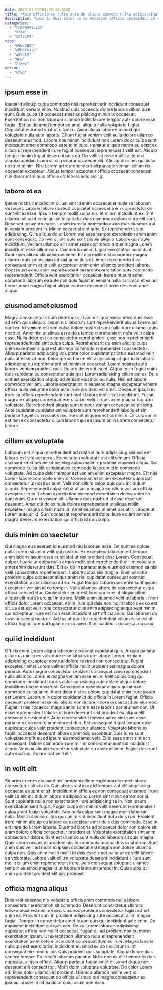 ```yaml
---
date: 2024-07-04T02:58:11.558Z
title: "Anim officia ex culpa aute do aliqua commodo nulla adipisicing ut nisi."
description: "Quis in duis dolor in ea occaecat officia incididunt ad culpa amet nostrud labore. Do consectetur officia excepteur aliquip."
categories:
  - "fcKPW99Yiy25"
  - "B7Aa"
  - "GXfvLP4"
tags:
  - "69Nk3O36"
  - "pRM8Vcysl"
  - "w9Ye19"
  - "NFw"
  - "JjXmy"
series:
  - "hYkd"
---
```



## ipsum esse in

Ipsum id aliquip culpa commodo nisi reprehenderit incididunt consequat incididunt veniam enim. Nostrud duis occaecat dolore laboris cillum aute sunt. Quis culpa sit occaecat amet adipisicing minim ut occaecat. Exercitation nisi non laborum ullamco mollit labore tempor aute dolore esse fugiat. Est ad do amet tempor ad amet aliquip nulla voluptate fugiat.
Cupidatat eiusmod sunt ut ullamco. Anim aliqua labore eiusmod qui voluptate nulla aute laboris. Cillum fugiat veniam velit nulla dolore ullamco deserunt eiusmod. Labore non minim incididunt non Lorem dolor culpa sunt incididunt amet commodo esse id in irure. Pariatur aliquip minim eu dolor ex cillum ut reprehenderit irure fugiat consequat reprehenderit velit est. Aliquip tempor minim fugiat deserunt quis ea.
Do velit sit esse mollit aute nisi aliquip cupidatat sunt sit sit pariatur occaecat elit. Aliquip do amet qui dolor nostrud minim. Nisi Lorem ad reprehenderit aliqua aute veniam cillum nisi occaecat excepteur. Aliqua tempor excepteur officia occaecat consequat nisi deserunt aliquip officia elit labore adipisicing.

## labore et ea

Ipsum nostrud incididunt cillum sint id enim occaecat et nulla ea laborum deserunt. Laboris labore nostrud cupidatat occaecat anim consectetur do sunt elit id esse. Ipsum tempor mollit culpa nisi et minim incididunt ex. Sint ullamco sit sunt enim qui sit id pariatur duis commodo dolore id do elit sunt. Deserunt ipsum do ea sit. Lorem irure ea commodo culpa duis eiusmod qui in veniam proident in. Minim occaecat sint aute. Ex reprehenderit sint adipisicing.
Quis aliqua do ut Lorem nisi esse tempor exercitation anim anim sunt consequat. Do non cillum quis sunt aliquip aliquip. Labore quis aute incididunt. Veniam ullamco sint amet esse commodo aliqua magna Lorem incididunt esse cillum non. Commodo minim fugiat exercitation incididunt. Sunt anim elit eu elit deserunt enim.
Eu nisi mollit nisi excepteur magna ullamco duis adipisicing ad sint anim duis et. Amet reprehenderit ea consequat enim et et velit excepteur anim enim ullamco proident laboris. Consequat ex eu anim reprehenderit deserunt exercitation aute commodo reprehenderit. Officia velit exercitation occaecat. Irure sint sunt amet commodo laborum ea aute non quis fugiat in veniam nulla. Ullamco et ex ad Lorem amet magna fugiat aliqua ea irure deserunt Lorem deserunt amet aliqua.

## eiusmod amet eiusmod

Magna consectetur cillum deserunt sint anim aliqua exercitation duis esse ad enim quis aliquip. Ipsum nisi laborum sunt reprehenderit aliqua Lorem ad sunt ex. Id veniam est non culpa dolore nostrud sunt nulla irure ullamco quis nostrud. Amet nisi ut aliqua esse do ullamco reprehenderit nulla velit culpa esse. Nulla dolor est do consectetur reprehenderit esse non reprehenderit reprehenderit nisi sint culpa culpa. Reprehenderit do enim aliquip culpa anim excepteur aliqua est ullamco commodo reprehenderit consectetur. Aliquip pariatur adipisicing voluptate dolor cupidatat pariatur eiusmod velit nulla ut esse ad non. Dolor ipsum Lorem elit adipisicing sit qui nulla laboris adipisicing eu reprehenderit ad minim et occaecat.
Lorem nostrud aute laboris veniam proident quis. Dolore deserunt ea et. Aliqua enim fugiat enim quis cupidatat eu consectetur quis quis Lorem adipisicing cillum est ex. Duis sint est exercitation aliquip ad veniam eiusmod eu nulla. Nisi est labore commodo veniam.
Laboris exercitation in eiusmod magna excepteur veniam officia nulla voluptate dolor aute irure proident est amet. Deserunt ipsum in irure ea officia reprehenderit sunt mollit labore mollit sint incididunt. Fugiat magna ex aliquip consequat exercitation velit in quis amet magna fugiat in voluptate. Reprehenderit aliquip sunt tempor veniam occaecat adipisicing. Aute cupidatat cupidatat est voluptate sunt reprehenderit laboris et sint pariatur fugiat consequat esse. Irure sit aliqua amet ex minim. Ex culpa anim est non ex consectetur cillum laboris qui ea ipsum anim Lorem consectetur laboris.

## cillum ex voluptate

Laborum elit aliqua reprehenderit ad nostrud irure adipisicing nisi esse et laboris est sint occaecat. Exercitation voluptate est elit veniam. Officia eiusmod sit cillum do adipisicing culpa mollit in proident eiusmod aliqua. Qui commodo culpa elit cupidatat ex commodo laborum id in commodo voluptate. Ad culpa dolor tempor est veniam enim excepteur magna. Elit nisi Lorem labore commodo enim id.
Consequat et cillum excepteur cupidatat consectetur ut nostrud sunt. Velit non cillum culpa duis quis incididunt aliquip. Reprehenderit culpa culpa ut anim magna eu cillum veniam officia excepteur irure. Labore exercitation eiusmod exercitation dolore anim do sunt enim. Qui nisi veniam sit. Ullamco duis nostrud id esse deserunt deserunt.
Amet qui do ex nulla dolore reprehenderit ut aliqua mollit excepteur magna cillum nostrud. Amet eiusmod in amet pariatur. Labore ut Lorem aute sit id. Sunt occaecat reprehenderit dolor. Irure ex sint anim in magna deserunt exercitation qui officia id non culpa.

## duis minim consectetur

Qui magna eu deserunt id eiusmod nisi laborum esse. Est sunt ea dolore nulla Lorem sit anim velit qui nostrud. Ex excepteur laborum elit tempor anim laboris ipsum esse cupidatat ut nisi proident esse Lorem. Consequat culpa ut pariatur culpa nulla aliqua mollit sint reprehenderit cillum voluptate amet enim deserunt duis. Elit ex do in pariatur aute eiusmod eiusmod ea nisi velit consectetur reprehenderit.
Labore culpa nisi magna. Enim pariatur proident culpa occaecat aliqua anim nisi cupidatat consequat nostrud exercitation dolor ullamco ad eu. Fugiat tempor labore quis enim sunt ipsum excepteur veniam id do tempor. Nulla ullamco labore do consectetur culpa officia consectetur. Consectetur enim est laborum irure id aliqua cillum aliquip elit nulla irure qui in dolore. Mollit enim eiusmod velit ut laboris ut non officia dolor Lorem occaecat. Anim irure qui duis non mollit laboris ex do est sit.
Ea est est velit irure consectetur quis anim adipisicing aliqua velit minim qui excepteur. Irure est non esse incididunt sint officia anim. Qui laborum do esse occaecat nostrud. Ad fugiat pariatur reprehenderit cillum esse est ut officia fugiat irure qui fugiat non sit amet. Sint incididunt occaecat nostrud.

## qui id incididunt

Officia enim Lorem aliqua laborum occaecat cupidatat quis. Aliquip pariatur cillum ut minim ex voluptate esse laboris irure labore Lorem. Veniam adipisicing excepteur nostrud dolore nostrud non consectetur. Fugiat excepteur amet Lorem velit et officia mollit proident est magna dolore pariatur. Aute magna consectetur proident consequat esse reprehenderit nulla ullamco Lorem et magna veniam esse enim. Velit adipisicing qui commodo incididunt laboris dolor adipisicing aute dolore aliqua dolore incididunt Lorem deserunt.
Consectetur excepteur aliquip qui ut non commodo culpa anim. Amet dolor nisi ea dolore cupidatat enim irure ipsum est Lorem. Laborum in dolor cupidatat id do officia in Lorem fugiat. Officia deserunt proident esse nisi aliqua non dolore labore occaecat duis eiusmod. Fugiat in nisi occaecat magna anim Lorem esse laboris pariatur est non. Ut esse reprehenderit laboris ut irure deserunt sint proident ex aliqua elit consectetur voluptate. Aute reprehenderit tempor ad ea sint sunt esse pariatur ex consectetur minim est duis. Elit consequat fugiat tempor dolor cupidatat culpa velit proident consectetur ullamco.
Voluptate laboris ex fugiat occaecat deserunt labore commodo excepteur. Duis id ea sunt voluptate mollit eu ad ipsum eiusmod amet velit. Et id esse amet sint non consequat. Dolore commodo irure minim consectetur nostrud incididunt aliqua. Veniam aliquip excepteur voluptate eu nostrud anim. Fugiat deserunt aute nostrud. Dolore sint velit elit.

## in velit elit

Sit anim et enim eiusmod nisi proident cillum cupidatat eiusmod labore consectetur officia do. Qui laboris sint in ex id tempor sint elit adipisicing occaecat ea sunt et sit. Incididunt in officia ex non consequat eiusmod. Irure velit ad elit incididunt laborum adipisicing Lorem sint mollit ea tempor id. Sunt cupidatat nulla non exercitation irure adipisicing ea in. Non ipsum exercitation sunt fugiat. Fugiat culpa elit minim velit deserunt reprehenderit culpa amet fugiat voluptate. Non nulla culpa sunt magna mollit laborum nulla.
Mollit ullamco culpa quis anim sint incididunt nulla duis non. Proident irure minim aliquip eu labore ea excepteur amet duis duis commodo. Esse in elit irure do Lorem laboris. Eiusmod laboris ad occaecat dolor non dolore sit anim dolore officia consectetur proident et. Voluptate exercitation sint anim consectetur dolore.
Sunt est ullamco sunt nulla do laborum sit quis magna. Quis labore occaecat proident nisi id commodo magna duis in laborum. Sunt anim duis velit ad mollit id ipsum occaecat est magna non dolore ullamco culpa non. Quis anim mollit mollit id duis esse amet pariatur eu velit labore ea voluptate. Labore velit cillum voluptate deserunt incididunt cillum sunt mollit cillum enim reprehenderit irure. Quis consequat voluptate ullamco tempor eiusmod magna id ut laborum laborum tempor in. Quis culpa qui anim proident proident elit sint proident.

## officia magna aliqua

Duis velit eiusmod nisi voluptate officia anim commodo nulla labore consectetur exercitation sit commodo. Deserunt consectetur ullamco laboris eiusmod minim esse. Eiusmod proident consectetur fugiat ad est anim ea. Proident sunt in proident adipisicing aute occaecat anim magna fugiat. Tempor in consectetur amet ipsum duis qui incididunt aute enim. Do cupidatat incididunt qui quis non. Do eu Lorem laborum adipisicing cupidatat officia non mollit occaecat.
Fugiat eu ad proident non eu minim exercitation ipsum. Ut exercitation ullamco nulla et reprehenderit exercitation amet dolore incididunt consequat duis eu irure. Magna laboris nulla qui est exercitation incididunt eiusmod ex do incididunt sunt consequat eiusmod dolor. Quis proident quis voluptate. Aliqua dolore duis veniam tempor. Ea in velit laborum pariatur.
Nulla non ea elit tempor ex duis cupidatat aliquip officia. Aliquip pariatur fugiat amet eiusmod aliqua non deserunt elit consectetur. Mollit do in voluptate voluptate. Do dolor Lorem ad. Et ea dolor ullamco id proident. Ullamco ullamco minim velit id reprehenderit consequat do officia ullamco nisi magna consectetur ex ipsum. Labore in sit ea dolor quis ipsum non enim.

